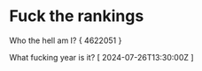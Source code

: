 # Fuck the rankings

Who the hell am I?
{ 4622051 }

What fucking year is it?
[ 2024-07-26T13:30:00Z ]
